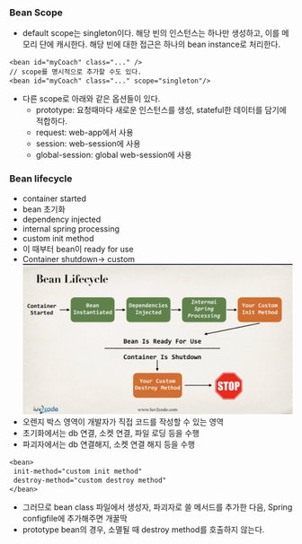 ### Bean Scope
- default scope는 singleton이다. 해당 빈의 인스턴스는 하나만 생성하고, 이를 메모리 단에 캐시한다. 해당 빈에 대한 접근은 하나의 bean instance로 처리한다.
```
<bean id="myCoach" class="..." />
// scope를 명시적으로 추가할 수도 있다.
<bean id="myCoach" class="..." scope="singleton"/>
```
- 다른 scope로 아래와 같은 옵션들이 있다.
  - prototype: 요청때마다 새로운 인스턴스를 생성, stateful한 데이터를 담기에 적합하다.
  - request: web-app에서 사용
  - session: web-session에 사용
  - global-session: global web-session에 사용

### Bean lifecycle
- container started
- bean 초기화
- dependency injected
- internal spring processing
- custom init method
- 이 때부터 bean이 ready for use
- Container shutdown-> custom
![spring_bean_lifecycle](../../../images/spring_bean_lifecycle.png)
- 오렌지 박스 영역이 개발자가 직접 코드를 작성할 수 있는 영역
- 초기화에서는 db 연결, 소켓 연결, 파일 로딩 등을 수행
- 파괴자에서는 db 연결해지, 소켓 연결 해지 등을 수행
```
<bean>
 init-method="custom init method"
 destroy-method="custom destroy method"
</bean>
```
- 그러므로 bean class 파일에서 생성자, 파괴자로 쓸 메서드를 추가한 다음, Spring configfile에 추가해주면 개꿀딱
- prototype bean의 경우, 소멸될 때 destroy method를 호출하지 않는다.
